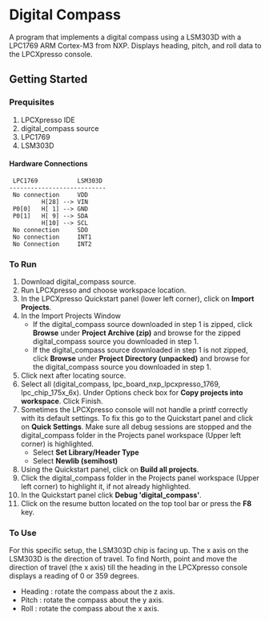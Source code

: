 # Digital Compass
A program that implements a digital compass using a LSM303D with a LPC1769 ARM Cortex-M3 from NXP. Displays heading, pitch, and roll data to the LPCXpresso console.

## Getting Started

### Prequisites
1. LPCXpresso IDE
2. digital_compass source
3. LPC1769
4. LSM303D

#### Hardware Connections
```
 LPC1769           LSM303D
---------------------------
 No connection     VDD
         H[28] --> VIN
 P0[0]   H[ 1] --> GND
 P0[1]   H[ 9] --> SDA
         H[10] --> SCL
 No connection     SDO
 No connection     INT1
 No Connection     INT2
```

### To Run
1. Download digital_compass source.
2. Run LPCXpresso and choose workspace location.
3. In the LPCXpresso Quickstart panel (lower left corner), click on **Import Projects**.
4. In the Import Projects Window
   - If the digital_compass source downloaded in step 1 is zipped, click **Browse** under **Project Archive (zip)** and browse for the zipped digital_compass source you downloaded in step 1.
   - If the digital_compass source downloaded in step 1 is not zipped, click **Browse** under **Project Directory (unpacked)** and browse for the digital_compass source you downloaded in step 1.
5. Click next after locating source.
6. Select all (digital_compass, lpc_board_nxp_lpcxpresso_1769, lpc_chip_175x_6x). Under Options check box for **Copy projects into workspace**. Click Finish.
7. Sometimes the LPCXpresso console will not handle a printf correctly with its default settings. To fix this go to the Quickstart panel and click on **Quick Settings**. Make sure all debug sessions are stopped and the digital_compass folder in the Projects panel workspace (Upper left corner) is highlighted.
   - Select **Set Library/Header Type**
   - Select **Newlib (semihost)**
8. Using the Quickstart panel, click on **Build all projects**.
9. Click the digital_compass folder in the Projects panel workspace (Upper left corner) to highlight it, if not already highlighted.
10. In the Quickstart panel click **Debug 'digital_compass'**.
11. Click on the resume button located on the top tool bar or press the **F8** key. 

### To Use
For this specific setup, the LSM303D chip is facing up. The x axis on the LSM303D is the direction of travel. To find North, point and move the direction of travel (the x axis) till the heading in the LPCXpresso console displays a reading of 0 or 359 degrees.
- Heading : rotate the compass about the z axis.
- Pitch   : rotate the compass about the y axis.
- Roll    : rotate the compass about the x axis. 